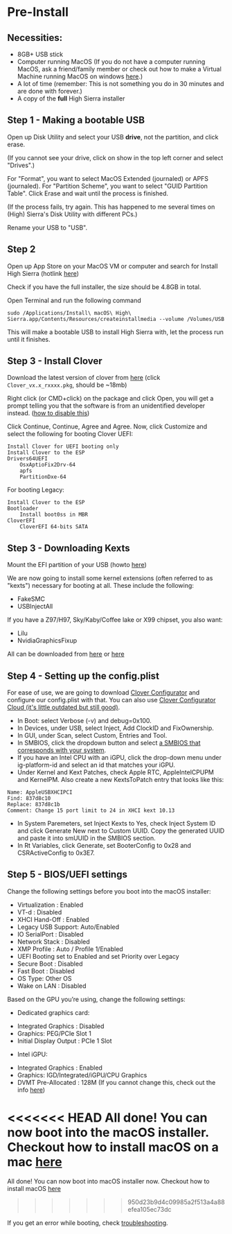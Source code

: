 # Pre-Install

## Necessities:
* 8GB+ USB stick
* Computer running MacOS (If you do not have a computer running MacOS, ask a friend/family member or check out how to make a Virtual Machine running MacOS on windows [here](https://techsviewer.com/install-macos-high-sierra-vmware-windows/).)
* A lot of time (remember: This is not something you do in 30 minutes and are done with forever.)
* A copy of the **full** High Sierra installer

## Step 1 - Making a bootable USB
Open up Disk Utility and select your USB **drive**, not the partition, and click erase. 

(If you cannot see your drive, click on show in the top left corner and select "Drives".)

For "Format", you want to select MacOS Extended (journaled) or APFS (journaled). For "Partition Scheme", you want to select "GUID Partition Table". Click Erase and wait until the process is finished. 

(If the process fails, try again. This has happened to me several times on (High) Sierra's Disk Utility with different PCs.)

Rename your USB to "USB".

## Step 2
Open up App Store on your MacOS VM or computer and search for Install High Sierra (hotlink [here](https://itunes.apple.com/us/app/macos-high-sierra/id1246284741?mt=12))

Check if you have the full installer, the size should be 4.8GB in total.

Open Terminal and run the following command

```
sudo /Applications/Install\ macOS\ High\ Sierra.app/Contents/Resources/createinstallmedia --volume /Volumes/USB
```

This will make a bootable USB to install High Sierra with, let the process run until it finishes.


## Step 3 - Install Clover
Download the latest version of clover from [here](https://github.com/Dids/clover-builder/releases/tag/v2.4k_r4370) (click `Clover_vx.x_rxxxx.pkg`, should be ~18mb)

Right click (or CMD+click) on the package and click Open, you will get a prompt telling you that the software is from an unidentified developer instead. ([how to disable this](http://osxdaily.com/2016/09/27/allow-apps-from-anywhere-macos-gatekeeper/))

Click Continue, Continue, Agree and Agree. Now, click Customize and select the following for booting Clover UEFI:
```
Install Clover for UEFI booting only
Install Clover to the ESP
Drivers64UEFI
    OsxAptioFix2Drv-64
    apfs
    PartitionDxe-64
```

For booting Legacy:
```
Install Clover to the ESP
Bootloader
    Install boot0ss in MBR
CloverEFI
    CloverEFI 64-bits SATA
```

## Step 3 - Downloading Kexts
Mount the EFI partition of your USB (howto [here](../master/Tips.md#how-to-mount-efi))

We are now going to install some kernel extensions (often referred to as "kexts") necessary for booting at all. These include the following:
* FakeSMC
* USBInjectAll

If you have a Z97/H97, Sky/Kaby/Coffee lake or X99 chipset, you also want:
* Lilu
* NvidiaGraphicsFixup

All can be downloaded from [here](https://1drv.ms/f/s!AiP7m5LaOED-mo9XA4Ml-69cwAsikQ) or [here](http://docs.google.com/spreadsheets/d/1WQ87XQKgJVPPub_CbjoHsUscgyxrGg3DWzZz7Nnf_RU/)

## Step 4 - Setting up the config.plist
For ease of use, we are going to download [Clover Configurator](http://mackie100projects.altervista.org/download-mac.php?version=classic) and configure our config.plist with that. You can also use [Clover Configurator Cloud (it's little outdated but still good)](http://cloudclovereditor.altervista.org/cce/index.php). 

* In Boot: select Verbose (-v) and debug=0x100.
* In Devices, under USB, select Inject, Add ClockID and FixOwnership. 
* In GUI, under Scan, select Custom, Entries and Tool.
* In SMBIOS, click the dropdown button and select [a SMBIOS that corresponds with your system](../master/Tips.md#choosing-a-smbios).
* If you have an Intel CPU with an iGPU, click the drop-down menu under ig-platform-id and select an id that matches your iGPU.
* Under Kernel and Kext Patches, check Apple RTC, AppleIntelCPUPM and KernelPM. Also create a new KextsToPatch entry that looks like this:
```
Name: AppleUSBXHCIPCI
Find: 837d8c10
Replace: 837d8c1b
Comment: Change 15 port limit to 24 in XHCI kext 10.13
```
* In System Paremeters, set Inject Kexts to Yes, check Inject System ID and click Generate New next to Custom UUID. Copy the generated UUID and paste it into smUUID in the SMBIOS section.
* In Rt Variables, click Generate, set BooterConfig to 0x28 and CSRActiveConfig to 0x3E7.

## Step 5 - BIOS/UEFI settings

Change the following settings before you boot into the macOS installer:

* Virtualization : Enabled
* VT-d : Disabled
* XHCI Hand-Off : Enabled
* Legacy USB Support: Auto/Enabled
* IO SerialPort : Disabled
* Network Stack : Disabled
* XMP Profile :  Auto / Profile 1/Enabled
* UEFI Booting set to Enabled and set Priority over Legacy
* Secure Boot : Disabled
* Fast Boot : Disabled
* OS Type: Other OS
* Wake on LAN : Disabled

Based on the GPU you’re using, change the following settings:
- Dedicated graphics card:
* Integrated Graphics : Disabled 
* Graphics: PEG/PCIe Slot 1
* Initial Display Output : PCIe 1 Slot

- Intel iGPU:
* Integrated Graphics : Enabled
* Graphics: IGD/Integrated/iGPU/CPU Graphics
* DVMT Pre-Allocated : 128M (If you cannot change this, check out the info [here](../master/Tips,md#intelgraphicsdvmtfixup))

<<<<<<< HEAD
All done! You can now boot into the macOS installer.
Checkout how to install macOS on a mac [here](https://support.apple.com/en-us/HT204904)
=======
All done! You can now boot into macOS installer now.
Checkout how to install macOS [here](https://support.apple.com/en-us/HT204904)
>>>>>>> 950d23b9d4c09985a2f513a4a88efea105ec73dc

If you get an error while booting, check [troubleshooting](../master/Trobleshooting.md).
